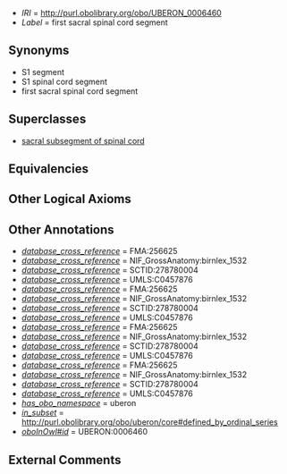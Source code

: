  * *IRI* = http://purl.obolibrary.org/obo/UBERON_0006460
 * *Label* = first sacral spinal cord segment

## Synonyms

 * S1 segment
 * S1 spinal cord segment
 * first sacral spinal cord segment

## Superclasses

 * [sacral subsegment of spinal cord](../../UBERON/17/UBERON_0007717.md)

## Equivalencies


## Other Logical Axioms


## Other Annotations

 * *[database_cross_reference](../../ef/oboInOwl#hasDbXref.md)* = FMA:256625
 * *[database_cross_reference](../../ef/oboInOwl#hasDbXref.md)* = NIF_GrossAnatomy:birnlex_1532
 * *[database_cross_reference](../../ef/oboInOwl#hasDbXref.md)* = SCTID:278780004
 * *[database_cross_reference](../../ef/oboInOwl#hasDbXref.md)* = UMLS:C0457876
 * *[database_cross_reference](../../ef/oboInOwl#hasDbXref.md)* = FMA:256625
 * *[database_cross_reference](../../ef/oboInOwl#hasDbXref.md)* = NIF_GrossAnatomy:birnlex_1532
 * *[database_cross_reference](../../ef/oboInOwl#hasDbXref.md)* = SCTID:278780004
 * *[database_cross_reference](../../ef/oboInOwl#hasDbXref.md)* = UMLS:C0457876
 * *[database_cross_reference](../../ef/oboInOwl#hasDbXref.md)* = FMA:256625
 * *[database_cross_reference](../../ef/oboInOwl#hasDbXref.md)* = NIF_GrossAnatomy:birnlex_1532
 * *[database_cross_reference](../../ef/oboInOwl#hasDbXref.md)* = SCTID:278780004
 * *[database_cross_reference](../../ef/oboInOwl#hasDbXref.md)* = UMLS:C0457876
 * *[database_cross_reference](../../ef/oboInOwl#hasDbXref.md)* = FMA:256625
 * *[database_cross_reference](../../ef/oboInOwl#hasDbXref.md)* = NIF_GrossAnatomy:birnlex_1532
 * *[database_cross_reference](../../ef/oboInOwl#hasDbXref.md)* = SCTID:278780004
 * *[database_cross_reference](../../ef/oboInOwl#hasDbXref.md)* = UMLS:C0457876
 * *[has_obo_namespace](../../ce/oboInOwl#hasOBONamespace.md)* = uberon
 * *[in_subset](../../et/oboInOwl#inSubset.md)* = http://purl.obolibrary.org/obo/uberon/core#defined_by_ordinal_series
 * *[oboInOwl#id](../../id/oboInOwl#id.md)* = UBERON:0006460

## External Comments

